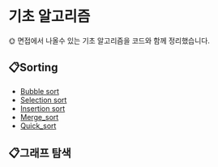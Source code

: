 # 기초 알고리즘
🌞 면접에서 나올수 있는 기초 알고리즘을 코드와 함께 정리했습니다.
## 📋Sorting
- [Bubble sort](https://github.com/JuyeolRyu/tech-interview/blob/main/code-interview/code/Bubble_sort.py)
- [Selection sort](https://github.com/JuyeolRyu/tech-interview/blob/main/code-interview/code/Selection_sort.py)
- [Insertion sort](https://github.com/JuyeolRyu/tech-interview/blob/main/code-interview/code/Insertion_sort.py)
- [Merge_sort]()
- [Quick_sort]()
## 📋그래프 탐색
